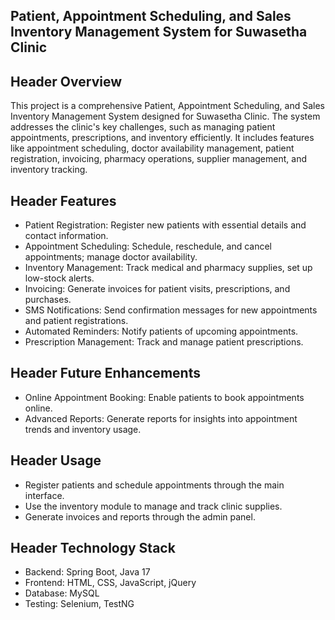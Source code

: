 ##  Patient, Appointment Scheduling, and Sales Inventory Management System for Suwasetha Clinic

## Header Overview

This project is a comprehensive Patient, Appointment Scheduling, and Sales Inventory Management System designed for Suwasetha Clinic.
The system addresses the clinic's key challenges, such as managing patient appointments, prescriptions, and inventory efficiently. 
It includes features like appointment scheduling, doctor availability management, patient registration, invoicing, pharmacy operations, supplier management, and inventory tracking.

## Header Features

* Patient Registration: Register new patients with essential details and contact information.
* Appointment Scheduling: Schedule, reschedule, and cancel appointments; manage doctor availability.
* Inventory Management: Track medical and pharmacy supplies, set up low-stock alerts.
* Invoicing: Generate invoices for patient visits, prescriptions, and purchases.
* SMS Notifications: Send confirmation messages for new appointments and patient registrations.
* Automated Reminders: Notify patients of upcoming appointments.
* Prescription Management: Track and manage patient prescriptions.

## Header Future Enhancements

* Online Appointment Booking: Enable patients to book appointments online.
* Advanced Reports: Generate reports for insights into appointment trends and inventory usage.

## Header Usage

* Register patients and schedule appointments through the main interface.
* Use the inventory module to manage and track clinic supplies.
* Generate invoices and reports through the admin panel.

## Header Technology Stack

* Backend: Spring Boot, Java 17
* Frontend: HTML, CSS, JavaScript, jQuery
* Database: MySQL
* Testing: Selenium, TestNG
